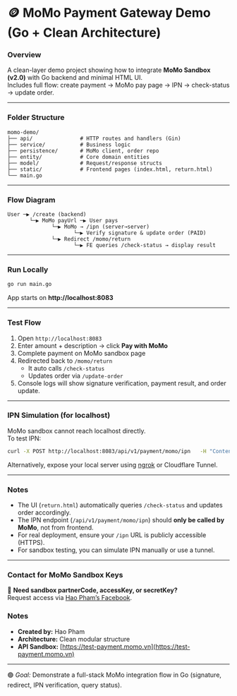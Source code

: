 # 🪙 MoMo Payment Gateway Demo (Go + Clean Architecture)

### Overview
A clean-layer demo project showing how to integrate **MoMo Sandbox (v2.0)** with Go backend and minimal HTML UI.  
Includes full flow: create payment → MoMo pay page → IPN → check-status → update order.

---

### Folder Structure
```
momo-demo/
├── api/               # HTTP routes and handlers (Gin)
├── service/           # Business logic
├── persistence/       # MoMo client, order repo
├── entity/            # Core domain entities
├── model/             # Request/response structs
├── static/            # Frontend pages (index.html, return.html)
└── main.go
```

---

### Flow Diagram
```
User ─▶ /create (backend)
       └─▶ MoMo payUrl ─▶ User pays
              └─▶ MoMo → /ipn (server→server)
                     └─▶ Verify signature & update order (PAID)
              └─▶ Redirect /momo/return
                     └─▶ FE queries /check-status → display result
```

---

### Run Locally
```bash
go run main.go
```
App starts on **http://localhost:8083**

---

### Test Flow
1. Open `http://localhost:8083`  
2. Enter amount + description → click **Pay with MoMo**  
3. Complete payment on MoMo sandbox page  
4. Redirected back to `/momo/return`  
   - It auto calls `/check-status`
   - Updates order via `/update-order`
5. Console logs will show signature verification, payment result, and order update.

---

### IPN Simulation (for localhost)
MoMo sandbox cannot reach localhost directly.  
To test IPN:
```bash
curl -X POST http://localhost:8083/api/v1/payment/momo/ipn   -H "Content-Type: application/json"   -d '{ ... valid IPN payload with correct signature ... }'
```
Alternatively, expose your local server using [ngrok](https://ngrok.com) or Cloudflare Tunnel.

---

### Notes
- The UI (`return.html`) automatically queries `/check-status` and updates order accordingly.  
- The IPN endpoint (`/api/v1/payment/momo/ipn`) should **only be called by MoMo**, not from frontend.  
- For real deployment, ensure your `/ipn` URL is publicly accessible (HTTPS).  
- For sandbox testing, you can simulate IPN manually or use a tunnel.

---

### Contact for MoMo Sandbox Keys
💬 **Need sandbox partnerCode, accessKey, or secretKey?**  
Request access via [Hao Pham’s Facebook](https://www.facebook.com/hao.pham.981088/).

### Notes
- **Created by:** Hao Pham
- **Architecture:** Clean modular structure
- **API Sandbox:** [https://test-payment.momo.vn](https://test-payment.momo.vn)

---

🟢 *Goal:* Demonstrate a full-stack MoMo integration flow in Go (signature, redirect, IPN verification, query status).
